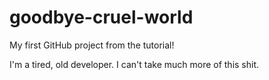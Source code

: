 # goodbye-cruel-world
My first GitHub project from the tutorial!

I'm a tired, old developer.  I can't take much more of this shit.
